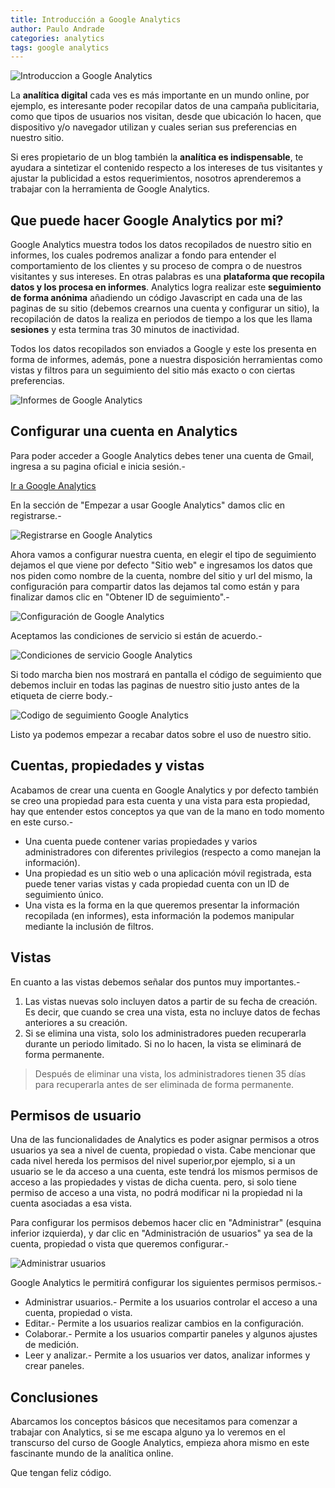 ```yaml
---
title: Introducción a Google Analytics
author: Paulo Andrade
categories: analytics
tags: google analytics
---
```


![Introduccion a Google Analytics](http://blog.codeando.org/img/analytics.jpg)

La **analítica digital** cada ves es más importante en un mundo online, por ejemplo, es interesante poder recopilar datos de una campaña publicitaria, como que tipos de usuarios nos visitan, desde que ubicación lo hacen, que dispositivo y/o navegador utilizan y cuales serian sus preferencias en nuestro sitio.

Si eres propietario de un blog también la **analítica es indispensable**, te ayudara a sintetizar el contenido respecto a los intereses de tus visitantes y ajustar la publicidad a estos requerimientos, nosotros aprenderemos a trabajar con la herramienta de Google Analytics.

## Que puede hacer Google Analytics por mi?

Google Analytics muestra todos los datos recopilados de nuestro sitio en informes, los cuales podremos analizar a fondo para entender el comportamiento de los clientes y su proceso de compra o de nuestros visitantes y sus intereses. En otras palabras es una **plataforma que recopila datos y los procesa en informes**.
 Analytics logra realizar este **seguimiento de forma anónima** añadiendo un código Javascript en cada una de las paginas de su sitio (debemos crearnos una cuenta y configurar un sitio), la recopilación de datos la realiza en periodos de tiempo a los que les llama **sesiones** y esta termina tras 30 minutos de inactividad.

Todos los datos recopilados son enviados a Google y este los presenta en forma de informes, además, pone a nuestra disposición herramientas como vistas y filtros para un seguimiento del sitio más exacto o con ciertas preferencias.

![Informes de Google Analytics](/img/analytics1.jpg)

## Configurar una cuenta en Analytics

Para poder acceder a Google Analytics debes tener una cuenta de Gmail, ingresa a su pagina oficial e inicia sesión.-

[Ir a Google Analytics](https://www.google.com/analytics/)

En la sección de "Empezar a usar Google Analytics" damos clic en registrarse.-

![Registrarse en Google Analytics](/img/analytics2.jpg)

Ahora vamos a configurar nuestra cuenta, en elegir el tipo de seguimiento dejamos el que viene por defecto "Sitio web" e ingresamos los datos que nos piden como nombre de la cuenta, nombre del sitio y url del mismo, la configuración para compartir datos las dejamos tal como están y para finalizar damos clic en "Obtener ID de seguimiento".-

![Configuración de Google Analytics](/img/analytics3.jpg)

Aceptamos las condiciones de servicio si están de acuerdo.-

![Condiciones de servicio Google Analytics](/img/analytics4.jpg)

Si todo marcha bien nos mostrará en pantalla el código de seguimiento que debemos incluir en todas las paginas de nuestro sitio justo antes de la etiqueta de cierre body.-

![Codigo de seguimiento Google Analytics](/img/analytics5.jpg)

Listo ya podemos empezar a recabar datos sobre el uso de nuestro sitio.

## Cuentas, propiedades y vistas

Acabamos de crear una cuenta en Google Analytics y por defecto también se creo una propiedad para esta cuenta y una vista para esta propiedad, hay que entender estos conceptos ya que van de la mano en todo momento en este curso.-

* Una cuenta puede contener varias propiedades y varios administradores con diferentes privilegios (respecto a como manejan la información).
* Una propiedad es un sitio web o una aplicación móvil registrada, esta puede tener varias vistas y cada propiedad cuenta con un ID de seguimiento único.
* Una vista es la forma en la que queremos presentar la información recopilada (en informes), esta información la podemos manipular mediante la inclusión de filtros.

## Vistas

En cuanto a las vistas debemos señalar dos puntos muy importantes.-

1. Las vistas nuevas solo incluyen datos a partir de su fecha de creación. Es decir, que cuando se crea una vista, esta no incluye datos de fechas anteriores a su creación.
2. Si se elimina una vista, solo los administradores pueden recuperarla durante un periodo limitado. Si no lo hacen, la vista se eliminará de forma permanente.

> Después de eliminar una vista, los administradores tienen 35 días para recuperarla antes de ser eliminada de forma permanente.

## Permisos de usuario

Una de las funcionalidades de Analytics es poder asignar permisos a otros usuarios ya sea a nivel de cuenta, propiedad o vista. Cabe mencionar que cada nivel hereda los permisos del nivel superior,por ejemplo, si a un usuario se le da acceso a una cuenta, este tendrá los mismos permisos de acceso a las propiedades y vistas de dicha cuenta. pero, si solo tiene permiso de acceso a una vista, no podrá modificar ni la propiedad ni la cuenta asociadas a esa vista.

Para configurar los permisos debemos hacer clic en "Administrar" (esquina inferior izquierda), y dar clic en "Administración de usuarios" ya sea de la cuenta, propiedad o vista que queremos configurar.-

![Administrar usuarios](/img/analytics6.jpg)

Google Analytics le permitirá configurar los siguientes permisos permisos.-

* Administrar usuarios.- Permite a los usuarios controlar el acceso a una cuenta, propiedad o vista.
* Editar.- Permite a los usuarios realizar cambios en la configuración.
* Colaborar.- Permite a los usuarios compartir paneles y algunos ajustes de medición.
* Leer y analizar.- Permite a los usuarios ver datos, analizar informes y crear paneles.

## Conclusiones

Abarcamos los conceptos básicos que necesitamos para comenzar a trabajar con Analytics, si se me escapa alguno ya lo veremos en el transcurso del curso de Google Analytics, empieza ahora mismo en este fascinante mundo de la analítica online.

Que tengan feliz código.